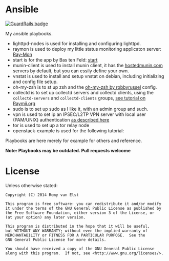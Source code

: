Ansible
=======

[![GuardRails badge](https://badges.production.guardrails.io/shtakai/ansible.svg)](https://www.guardrails.io)

My ansible playbooks. 

* lighttpd-nodes is used for installing and configuring lighttpd.
* raymon is used to deploy my little status monitoring applicaton server: [Ray-Mon](https://raymii.org/cms/p_Bash_PHP_Server_Status_Monitor)  
* start is for the app by Bas ten Feld: [start](https://github.com/develup/start)  
* munin-client is used to install munin client, it has the [hostedmunin.com](http://hostedmunin.com) servers by default, but you can essily define your own.
* vnstat is used to install and setup vnstat on debian, including initializing and config file setup.
* oh-my-zsh is to st up zsh and the [oh-my-zsh by robbyrussel](https://github.com/robbyrussell/oh-my-zsh) config.
* collectd is to set up collectd servers and collectd clients, using the `collectd-servers` and `collectd-clients` groups, [see tutorial on Raymii.org](https://raymii.org/s/tutorials/Collectd_server_setup_tutorial_with_web_frontend.html)
* sudo is to set up sudo as I like it, with an admin group and such.
* vpn is used to set ip an IPSEC/L2TP VPN server with local user (PAM/UNIX) authentication [as described here](https://raymii.org/s/tutorials/IPSEC_L2TP_vpn_with_Ubuntu_12.04.html)
* tor is used to set up a tor relay node
* openstack-example  is used for the following tutorial: []()

Playbooks are here merely for example for others and reference. 

**Note: Playbooks may be outdated. Pull requests welcome**


# License

Unless otherwise stated:

    Copyright (C) 2014 Remy van Elst

    This program is free software: you can redistribute it and/or modify
    it under the terms of the GNU General Public License as published by
    the Free Software Foundation, either version 3 of the License, or
    (at your option) any later version.

    This program is distributed in the hope that it will be useful,
    but WITHOUT ANY WARRANTY; without even the implied warranty of
    MERCHANTABILITY or FITNESS FOR A PARTICULAR PURPOSE.  See the
    GNU General Public License for more details.

    You should have received a copy of the GNU General Public License
    along with this program.  If not, see <http://www.gnu.org/licenses/>.
